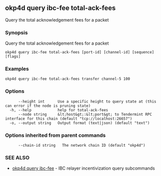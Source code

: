 ## okp4d query ibc-fee total-ack-fees

Query the total acknowledgement fees for a packet

### Synopsis

Query the total acknowledgement fees for a packet

```
okp4d query ibc-fee total-ack-fees [port-id] [channel-id] [sequence] [flags]
```

### Examples

```
okp4d query ibc-fee total-ack-fees transfer channel-5 100
```

### Options

```
      --height int      Use a specific height to query state at (this can error if the node is pruning state)
  -h, --help            help for total-ack-fees
      --node string     &lt;host&gt;:&lt;port&gt; to Tendermint RPC interface for this chain (default "tcp://localhost:26657")
  -o, --output string   Output format (text|json) (default "text")
```

### Options inherited from parent commands

```
      --chain-id string   The network chain ID (default "okp4d")
```

### SEE ALSO

* [okp4d query ibc-fee](okp4d_query_ibc-fee.md)	 - IBC relayer incentivization query subcommands
